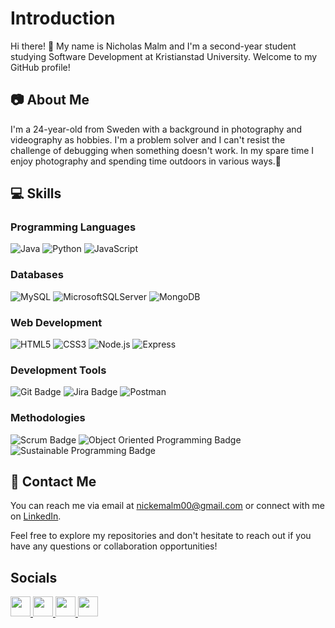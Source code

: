 #  Introduction

Hi there! 👋 My name is Nicholas Malm and I'm a second-year student studying Software Development at Kristianstad University. Welcome to my GitHub profile!

## 📷 About Me

I'm a 24-year-old from Sweden with a background in photography and videography as hobbies. I'm a problem solver and I can't resist the challenge of debugging when something doesn't work. In my spare time I enjoy photography and spending time outdoors in various ways.🌳

## 💻 Skills

### Programming Languages
![Java](https://img.shields.io/badge/java-%23ED8B00.svg?style=for-the-badge&logo=oracle&logoColor=white)
![Python](https://img.shields.io/static/v1?style=for-the-badge&message=Python&color=3776AB&logo=Python&logoColor=FFFFFF&label=)
![JavaScript](https://img.shields.io/badge/javascript-%23F7DF1E.svg?style=for-the-badge&logo=javascript&logoColor=black)

### Databases
![MySQL](https://img.shields.io/badge/mysql-%2300f.svg?style=for-the-badge&logo=mysql&logoColor=white)
![MicrosoftSQLServer](https://img.shields.io/badge/Microsoft%20SQL-CC2927?style=for-the-badge&logo=microsoft%20sql%20server&logoColor=white)
![MongoDB](https://img.shields.io/badge/mongodb-%2347A248.svg?style=for-the-badge&logo=mongodb&logoColor=white)

### Web Development
![HTML5](https://img.shields.io/badge/html5-%23E34F26.svg?style=for-the-badge&logo=html5&logoColor=white)
![CSS3](https://img.shields.io/badge/css3-%231572B6.svg?style=for-the-badge&logo=css3&logoColor=white)
![Node.js](https://img.shields.io/badge/node.js-339933?style=for-the-badge&logo=nodedotjs&logoColor=white)
![Express](https://img.shields.io/badge/express.js-%23404d59.svg?style=for-the-badge&logo=express&logoColor=white)

### Development Tools
![Git Badge](https://img.shields.io/badge/Git-F05032?style=for-the-badge&logo=git&logoColor=white)
![Jira Badge](https://img.shields.io/badge/Jira-blue?style=for-the-badge&logo=jira)
![Postman](https://img.shields.io/badge/Postman-FF6C37?style=for-the-badge&logo=postman&logoColor=white)

### Methodologies
![Scrum Badge](https://img.shields.io/badge/Scrum-grey?style=for-the-badge&logo=scrumalliance)
![Object Oriented Programming Badge](https://img.shields.io/badge/Object%20Oriented%20Programming-yellow?style=for-the-badge&logo=java)
![Sustainable Programming Badge](https://img.shields.io/badge/Sustainable%20Programming-brightgreen?style=for-the-badge&logo=eco&logoColor=white)



## 📩 Contact Me

You can reach me via email at nickemalm00@gmail.com or connect with me on [LinkedIn](www.linkedin.com/in/nicholas-malm-4344132a0).

Feel free to explore my repositories and don't hesitate to reach out if you have any questions or collaboration opportunities!

## Socials
                  
<p align="left"> <a href="https://discord.com/users/362262292403978244" target="_blank" rel="noreferrer"> <picture> <source media="(prefers-color-scheme: dark)" srcset="https://raw.githubusercontent.com/danielcranney/readme-generator/main/public/icons/socials/discord-dark.svg" /> <source media="(prefers-color-scheme: light)" srcset="https://raw.githubusercontent.com/danielcranney/readme-generator/main/public/icons/socials/discord.svg" /> <img src="https://raw.githubusercontent.com/danielcranney/readme-generator/main/public/icons/socials/discord.svg" width="32" height="32" /> </picture> </a> <a href="https://www.github.com/nickem00" target="_blank" rel="noreferrer"> <picture> <source media="(prefers-color-scheme: dark)" srcset="https://raw.githubusercontent.com/danielcranney/readme-generator/main/public/icons/socials/github-dark.svg" /> <source media="(prefers-color-scheme: light)" srcset="https://raw.githubusercontent.com/danielcranney/readme-generator/main/public/icons/socials/github.svg" /> <img src="https://raw.githubusercontent.com/danielcranney/readme-generator/main/public/icons/socials/github.svg" width="32" height="32" /> </picture> </a> <a href="http://www.instagram.com/nicholas_malm" target="_blank" rel="noreferrer"> <picture> <source media="(prefers-color-scheme: dark)" srcset="https://raw.githubusercontent.com/danielcranney/readme-generator/main/public/icons/socials/instagram-dark.svg" /> <source media="(prefers-color-scheme: light)" srcset="https://raw.githubusercontent.com/danielcranney/readme-generator/main/public/icons/socials/instagram.svg" /> <img src="https://raw.githubusercontent.com/danielcranney/readme-generator/main/public/icons/socials/instagram.svg" width="32" height="32" /> </picture> </a> <a href="https://www.linkedin.com/in/nicholas-malm-4344132a0" target="_blank" rel="noreferrer"> <picture> <source media="(prefers-color-scheme: dark)" srcset="https://raw.githubusercontent.com/danielcranney/readme-generator/main/public/icons/socials/linkedin-dark.svg" /> <source media="(prefers-color-scheme: light)" srcset="https://raw.githubusercontent.com/danielcranney/readme-generator/main/public/icons/socials/linkedin.svg" /> <img src="https://raw.githubusercontent.com/danielcranney/readme-generator/main/public/icons/socials/linkedin.svg" width="32" height="32" /> </picture> </a></p>

